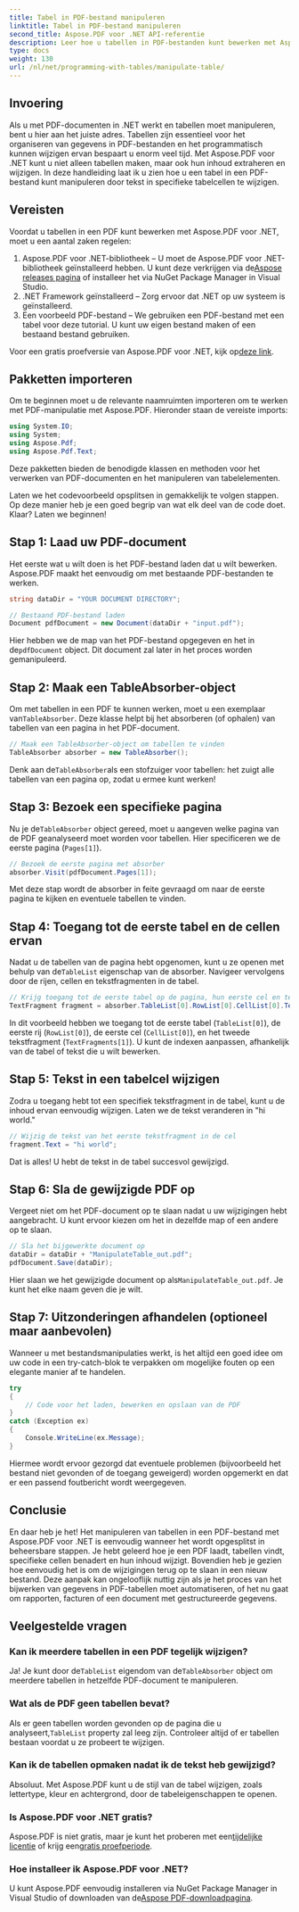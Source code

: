 ```yaml
---
title: Tabel in PDF-bestand manipuleren
linktitle: Tabel in PDF-bestand manipuleren
second_title: Aspose.PDF voor .NET API-referentie
description: Leer hoe u tabellen in PDF-bestanden kunt bewerken met Aspose.PDF voor .NET met een stapsgewijze zelfstudie, inclusief codevoorbeelden en aanbevolen procedures.
type: docs
weight: 130
url: /nl/net/programming-with-tables/manipulate-table/
---
```

## Invoering

Als u met PDF-documenten in .NET werkt en tabellen moet manipuleren, bent u hier aan het juiste adres. Tabellen zijn essentieel voor het organiseren van gegevens in PDF-bestanden en het programmatisch kunnen wijzigen ervan bespaart u enorm veel tijd. Met Aspose.PDF voor .NET kunt u niet alleen tabellen maken, maar ook hun inhoud extraheren en wijzigen. In deze handleiding laat ik u zien hoe u een tabel in een PDF-bestand kunt manipuleren door tekst in specifieke tabelcellen te wijzigen.

## Vereisten

Voordat u tabellen in een PDF kunt bewerken met Aspose.PDF voor .NET, moet u een aantal zaken regelen:

1.  Aspose.PDF voor .NET-bibliotheek – U moet de Aspose.PDF voor .NET-bibliotheek geïnstalleerd hebben. U kunt deze verkrijgen via de[Aspose releases pagina](https://releases.aspose.com/pdf/net/) of installeer het via NuGet Package Manager in Visual Studio.
2. .NET Framework geïnstalleerd – Zorg ervoor dat .NET op uw systeem is geïnstalleerd.
3. Een voorbeeld PDF-bestand – We gebruiken een PDF-bestand met een tabel voor deze tutorial. U kunt uw eigen bestand maken of een bestaand bestand gebruiken.

 Voor een gratis proefversie van Aspose.PDF voor .NET, kijk op[deze link](https://releases.aspose.com/).

## Pakketten importeren

Om te beginnen moet u de relevante naamruimten importeren om te werken met PDF-manipulatie met Aspose.PDF. Hieronder staan de vereiste imports:

```csharp
using System.IO;
using System;
using Aspose.Pdf;
using Aspose.Pdf.Text;
```

Deze pakketten bieden de benodigde klassen en methoden voor het verwerken van PDF-documenten en het manipuleren van tabelelementen.

Laten we het codevoorbeeld opsplitsen in gemakkelijk te volgen stappen. Op deze manier heb je een goed begrip van wat elk deel van de code doet. Klaar? Laten we beginnen!

## Stap 1: Laad uw PDF-document

Het eerste wat u wilt doen is het PDF-bestand laden dat u wilt bewerken. Aspose.PDF maakt het eenvoudig om met bestaande PDF-bestanden te werken.

```csharp
string dataDir = "YOUR DOCUMENT DIRECTORY";

// Bestaand PDF-bestand laden
Document pdfDocument = new Document(dataDir + "input.pdf");
```

 Hier hebben we de map van het PDF-bestand opgegeven en het in de`pdfDocument` object. Dit document zal later in het proces worden gemanipuleerd.

## Stap 2: Maak een TableAbsorber-object

 Om met tabellen in een PDF te kunnen werken, moet u een exemplaar van`TableAbsorber`. Deze klasse helpt bij het absorberen (of ophalen) van tabellen van een pagina in het PDF-document.

```csharp
// Maak een TableAbsorber-object om tabellen te vinden
TableAbsorber absorber = new TableAbsorber();
```

 Denk aan de`TableAbsorber`als een stofzuiger voor tabellen: het zuigt alle tabellen van een pagina op, zodat u ermee kunt werken!

## Stap 3: Bezoek een specifieke pagina

 Nu je de`TableAbsorber` object gereed, moet u aangeven welke pagina van de PDF geanalyseerd moet worden voor tabellen. Hier specificeren we de eerste pagina (`Pages[1]`).

```csharp
// Bezoek de eerste pagina met absorber
absorber.Visit(pdfDocument.Pages[1]);
```

Met deze stap wordt de absorber in feite gevraagd om naar de eerste pagina te kijken en eventuele tabellen te vinden.

## Stap 4: Toegang tot de eerste tabel en de cellen ervan

 Nadat u de tabellen van de pagina hebt opgenomen, kunt u ze openen met behulp van de`TableList` eigenschap van de absorber. Navigeer vervolgens door de rijen, cellen en tekstfragmenten in de tabel.

```csharp
// Krijg toegang tot de eerste tabel op de pagina, hun eerste cel en tekstfragmenten daarin
TextFragment fragment = absorber.TableList[0].RowList[0].CellList[0].TextFragments[1];
```

In dit voorbeeld hebben we toegang tot de eerste tabel (`TableList[0]`), de eerste rij (`RowList[0]`), de eerste cel (`CellList[0]`), en het tweede tekstfragment (`TextFragments[1]`). U kunt de indexen aanpassen, afhankelijk van de tabel of tekst die u wilt bewerken.

## Stap 5: Tekst in een tabelcel wijzigen

Zodra u toegang hebt tot een specifiek tekstfragment in de tabel, kunt u de inhoud ervan eenvoudig wijzigen. Laten we de tekst veranderen in "hi world."

```csharp
// Wijzig de tekst van het eerste tekstfragment in de cel
fragment.Text = "hi world";
```

Dat is alles! U hebt de tekst in de tabel succesvol gewijzigd.

## Stap 6: Sla de gewijzigde PDF op

Vergeet niet om het PDF-document op te slaan nadat u uw wijzigingen hebt aangebracht. U kunt ervoor kiezen om het in dezelfde map of een andere op te slaan.

```csharp
// Sla het bijgewerkte document op
dataDir = dataDir + "ManipulateTable_out.pdf";
pdfDocument.Save(dataDir);
```

 Hier slaan we het gewijzigde document op als`ManipulateTable_out.pdf`. Je kunt het elke naam geven die je wilt.

## Stap 7: Uitzonderingen afhandelen (optioneel maar aanbevolen)

Wanneer u met bestandsmanipulaties werkt, is het altijd een goed idee om uw code in een try-catch-blok te verpakken om mogelijke fouten op een elegante manier af te handelen.

```csharp
try
{
    // Code voor het laden, bewerken en opslaan van de PDF
}
catch (Exception ex)
{
    Console.WriteLine(ex.Message);
}
```

Hiermee wordt ervoor gezorgd dat eventuele problemen (bijvoorbeeld het bestand niet gevonden of de toegang geweigerd) worden opgemerkt en dat er een passend foutbericht wordt weergegeven.

## Conclusie

En daar heb je het! Het manipuleren van tabellen in een PDF-bestand met Aspose.PDF voor .NET is eenvoudig wanneer het wordt opgesplitst in beheersbare stappen. Je hebt geleerd hoe je een PDF laadt, tabellen vindt, specifieke cellen benadert en hun inhoud wijzigt. Bovendien heb je gezien hoe eenvoudig het is om de wijzigingen terug op te slaan in een nieuw bestand. Deze aanpak kan ongelooflijk nuttig zijn als je het proces van het bijwerken van gegevens in PDF-tabellen moet automatiseren, of het nu gaat om rapporten, facturen of een document met gestructureerde gegevens.

## Veelgestelde vragen

### Kan ik meerdere tabellen in een PDF tegelijk wijzigen?  
 Ja! Je kunt door de`TableList` eigendom van de`TableAbsorber` object om meerdere tabellen in hetzelfde PDF-document te manipuleren.

### Wat als de PDF geen tabellen bevat?  
 Als er geen tabellen worden gevonden op de pagina die u analyseert,`TableList` property zal leeg zijn. Controleer altijd of er tabellen bestaan voordat u ze probeert te wijzigen.

### Kan ik de tabellen opmaken nadat ik de tekst heb gewijzigd?  
Absoluut. Met Aspose.PDF kunt u de stijl van de tabel wijzigen, zoals lettertype, kleur en achtergrond, door de tabeleigenschappen te openen.

### Is Aspose.PDF voor .NET gratis?  
 Aspose.PDF is niet gratis, maar je kunt het proberen met een[tijdelijke licentie](https://purchase.aspose.com/temporary-license/) of krijg een[gratis proefperiode](https://releases.aspose.com/).

### Hoe installeer ik Aspose.PDF voor .NET?  
 U kunt Aspose.PDF eenvoudig installeren via NuGet Package Manager in Visual Studio of downloaden van de[Aspose PDF-downloadpagina](https://releases.aspose.com/pdf/net/).